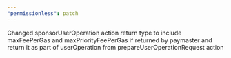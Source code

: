 ```yaml
---
"permissionless": patch
---
```


Changed sponsorUserOperation action return type to include maxFeePerGas and maxPriorityFeePerGas if returned by paymaster and return it as part of userOperation from prepareUserOperationRequest action
